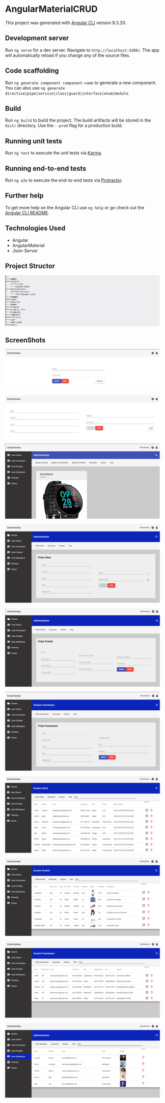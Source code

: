 # AngularMaterialCRUD

This project was generated with [Angular CLI](https://github.com/angular/angular-cli) version 8.3.20.

## Development server

Run `ng serve` for a dev server. Navigate to `http://localhost:4200/`. The app will automatically reload if you change any of the source files.

## Code scaffolding

Run `ng generate component component-name` to generate a new component. You can also use `ng generate directive|pipe|service|class|guard|interface|enum|module`.

## Build

Run `ng build` to build the project. The build artifacts will be stored in the `dist/` directory. Use the `--prod` flag for a production build.

## Running unit tests

Run `ng test` to execute the unit tests via [Karma](https://karma-runner.github.io).

## Running end-to-end tests

Run `ng e2e` to execute the end-to-end tests via [Protractor](http://www.protractortest.org/).

## Further help

To get more help on the Angular CLI use `ng help` or go check out the [Angular CLI README](https://github.com/angular/angular-cli/blob/master/README.md).

## Technologies Used

- Angular
- AngularMaterial
- Json-Server

## Project Structor 

![structure](https://github.com/Anasse-BL/ScreenShots/blob/master/Structure_projet.png)

## ScreenShots

![structure](https://github.com/Anasse-BL/ScreenShots/blob/master/login.png)

![srtucture](https://github.com/Anasse-BL/ScreenShots/blob/master/inscription.png)

![srtucture](https://github.com/Anasse-BL/ScreenShots/blob/master/admin.png)

![srtucture](https://github.com/Anasse-BL/ScreenShots/blob/master/ajouter_un_client.png)

![srtucture](https://github.com/Anasse-BL/ScreenShots/blob/master/ajouter_un_produit.png)

![srtucture](https://github.com/Anasse-BL/ScreenShots/blob/master/ajouter_un_fournisseur.png)

![srtucture](https://github.com/Anasse-BL/ScreenShots/blob/master/listes_clients.png)

![srtucture](https://github.com/Anasse-BL/ScreenShots/blob/master/listes_produits.png)

![srtucture](https://github.com/Anasse-BL/ScreenShots/blob/master/listes_fournisseurs.png)

![srtucture](https://github.com/Anasse-BL/ScreenShots/blob/master/listes_utilisateurs.png)





